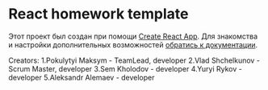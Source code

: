# React homework template

Этот проект был создан при помощи
[Create React App](https://github.com/facebook/create-react-app). Для знакомства
и настройки дополнительных возможностей
[обратись к документации](https://facebook.github.io/create-react-app/docs/getting-started).

Creators: 1.Pokulytyi Maksym - TeamLead, developer 2.Vlad Shchelkunov - Scrum
Master, developer 3.Sem Kholodov - developer 4.Yuryi Rykov - developer
5.Aleksandr Alemaev - developer

